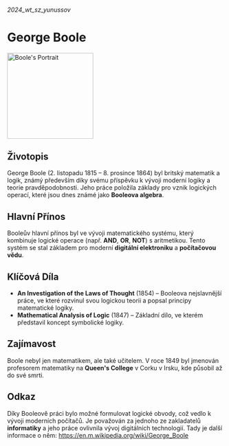 ###### 2024_wt_sz_yunussov

# George Boole
<img src="https://upload.wikimedia.org/wikipedia/commons/thumb/c/c7/Portrait_of_George_Boole.png/220px-Portrait_of_George_Boole.png" alt="Boole's Portrait" width="200">

## Životopis

George Boole (2. listopadu 1815 – 8. prosince 1864) byl britský matematik a logik, známý především díky svému příspěvku k vývoji moderní logiky a teorie pravděpodobnosti. Jeho práce položila základy pro vznik logických operací, které jsou dnes známé jako **Booleova algebra**.

## Hlavní Přínos

Booleův hlavní přínos byl ve vývoji matematického systému, který kombinuje logické operace (např. **AND**, **OR**, **NOT**) s aritmetikou. Tento systém se stal základem pro moderní **digitální elektroniku** a **počítačovou vědu**.

## Klíčová Díla

- **An Investigation of the Laws of Thought** (1854) – Booleova nejslavnější práce, ve které rozvinul svou logickou teorii a popsal principy matematické logiky.
- **Mathematical Analysis of Logic** (1847) – Základní dílo, ve kterém představil koncept symbolické logiky.

## Zajímavost

Boole nebyl jen matematikem, ale také učitelem. V roce 1849 byl jmenován profesorem matematiky na **Queen's College** v Corku v Irsku, kde působil až do své smrti.

## Odkaz

Díky Booleově práci bylo možné formulovat logické obvody, což vedlo k vývoji moderních počítačů. Je považován za jednoho ze zakladatelů **informatiky** a jeho práce ovlivnila vývoj digitálních technologií.
Tady je další informace o něm: https://en.m.wikipedia.org/wiki/George_Boole
